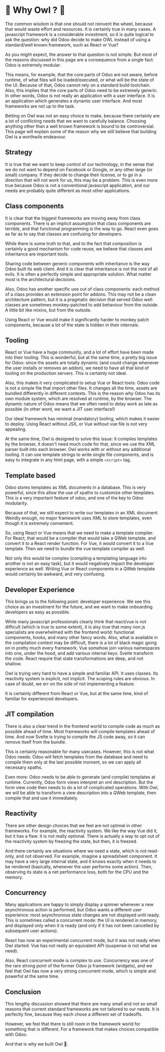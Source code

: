 # 🦉 Why Owl ? 🦉

The common wisdom is that one should not reinvent the wheel, because that would
waste effort and resources. It is certainly true in many cases. A javascript
framework is a considerable investment, so it is quite logical to ask the question:
why did Odoo decide to make OWL instead of using a standard/well known framework,
such as React or Vue?

As you might expect, the answer to that question is not simple. But most of the
reasons discussed in this page are a consequence from a single fact: Odoo is
extremely modular.

This means, for example, that the core parts of Odoo are not aware, before runtime,
of what files will be loaded/executed, or what will be the state of the UI. Because
of that, Odoo cannot rely on a standard build toolchain. Also, this implies that
the core parts of Odoo need to be extremely generic. In other words, Odoo is not
really an application with a user interface. It is an application which generates
a dynamic user interface. And most frameworks are not up to the task.

Betting on Owl was not an easy choice to make, because there certainly are a lot
of conflicting needs that we want to carefully balance. Choosing anything other
than a well known framework is bound to be controversial. This page will explain
some of the reason why we still believe that building Owl is a worthwile
endeavour.

## Strategy

It is true that we want to keep control of our technology, in the sense that we
do not want to depend on Facebook or Google, or any other large (or small)
company. If they decide to change their license, or to go in a direction that
will not work for us, this may be a problem. This is even more true because
Odoo is not a conventional javascript application, and our needs are probably
quite different as most other applications.

## Class components

It is clear that the biggest frameworks are moving away from class components.
There is an implicit assumption that class components are terrible, and that
functional programming is the way to go. React even goes as far as to say that
classes are confusing for developers.

While there is some truth to that, and to the fact that composition is certainly
a good mechanism for code reuse, we believe that classes and inheritance are
important tools.

Sharing code between generic components with inheritance is the way Odoo built
its web client. And it is clear that inheritance is not the root of all evils.
It is often a perfectly simple and appropriate solution. What matter most is
the architectural decisions.

Also, Odoo has another specific use out of class components: each method of a
class provides an extension point for addons. This may not be a clean architecture
pattern, but it is a pragmatic decision that served Odoo well: classes are
sometimes monkey-patched to add behaviour from the outside. A little bit like
mixins, but from the outside.

Using React or Vue would make it significantly harder to monkey patch components,
because a lot of the state is hidden in their internals.

## Tooling

React or Vue have a huge community, and a lot of effort have been made into their
tooling. This is wonderful, but at the same time, a pretty big issue for Odoo:
since the assets are totally dynamic (and could change whenever the user installs
or removes an addon), we need to have all that kind of tooling on the production
servers. This is certainly not ideal.

Also, this makes it very complicated to setup Vue or React tools: Odoo code is
not a simple file that import other files. It changes all the time, assets
are bundled differently in different contexts. This is the reason why Odoo has
its own module system, which are resolved at runtime, by the browser. The
dynamic nature of Odoo means that we often need to delay work as late as possible
(in other word, we want a JIT user interface!)

Our ideal framework has minimal (mandatory) tooling, which makes it easier to
deploy. Using React without JSX, or Vue without vue file is not very appealing.

At the same time, Owl is designed to solve this issue: it compiles templates
by the browser, it doesn't need much code for that, since we use the XML parser
built into each browser. Owl works with or without any additional tooling. It
can use template strings to write single file components, and is easy to integrate
in any html page, with a simple `<script>` tag.

## Template based

Odoo stores templates as XML documents in a database. This is very powerful, since
this allow the use of xpaths to customize other templates. This is a very
important feature of odoo, and one of the key to Odoo modularity.

Because of that, we still expect to write our templates in an XML document.
Weirdly enough, no major framework uses XML to store templates, even though it
is extremely convenient.

So, using React or Vue means that we need to make a template compiler. For React,
that would be a compiler that would take a QWeb template, and convert it to a
React render function. For Vue, it would convert it to a Vue template. Then
we need to bundle the vue template compiler as well.

Not only this would be complex (compiling a templating language into another is
not an easy task), but it would negatively impact the developer experience as
well. Writing Vue or React components in a QWeb template would certainly be
awkward, and very confusing.

## Developer Experience

This brings us to the following point: developer experience. We see this choice
as an investment for the future, and we want to make onboarding developers as
easy as possible.

While many javascript professionals clearly think that react/vue is not difficult
(which is true to some extent), it is alsy true that many non js specialists are
overwhelmed with the frontend world: functional components, hooks, and many other
fancy words. Also, what is available in the compilation context may be difficult,
there is a lot of black magic going on in pretty much every framework. Vue
somehow join various namespaces into one, under the hood, and add various internal
keys. Svelte transform the code. React require that state transformations are
deep, and not shallow.

Owl is trying very hard to have a simple and familiar API. It uses classes. Its
reactivity system is explicit, not implicit. The scoping rules are obvious. In
case of doubt, we err on the side of not implementing a feature.

It is certainly different from React or Vue, but at the same time, kind of
familiar for experienced developers.

## JIT compilation

There is also a clear trend in the frontend world to compile code
as much as possible ahead of time. Most frameworks will compile templates ahead
of time. And now Svelte is trying to compile the JS code away, so it can remove
itself from the bundle.

This is certainly reasonable for many usecases. However, this is not what Odoo
needs: Odoo will fetch templates from the database and need to compile them only
at the last possible moment, so we can apply all necessary xpaths.

Even more: Odoo needs to be able to generate (and compile) templates at runtime.
Currently, Odoo form views interpret an xml description. But the form view code
then needs to do a lot of complicated operations. With Owl, we will be able to
transform a view description into a QWeb template, then compile that and use it
immediately.

## Reactivity

There are other design choices that we feel are not optimal in other frameworks.
For example, the reactivity system. We like the way Vue did it, but it has a
flaw: it is not really optional. There is actually a way to opt out of the reactivity
system by freezing the state, but then, it is freezed.

And there certainly are situations where we need a state, which is not read-only,
and not observed. For example, imagine a spreadsheet component. It may have a
very large internal state, and it knows exactly when it needs to be rendered
(basically, whenever the user performs some action). Then, observing its state
is a net performance loss, both for the CPU and the memory.

## Concurrency

Many applications are happy to simply display a spinner whenever a new asynchronous
action is performed, but Odoo wants a different user experience: most asynchronous
state changes are not displayed until ready. This is sometimes called a concurrent
mode: the UI is rendered in memory, and displayed only when it is ready (and
only if it has not been cancelled by subsequent user actions).

React has now an experimental concurrent mode, but it was not ready when Owl
started. Vue has not really an equivalent API (suspense is not what we need).

Also, React concurrent mode is complex to use. Concurrency was one of the rare
strong point of the former Odoo js framework (widgets), and we feel that Owl has
now a very strong concurrent mode, which is simple and powerful at the same time.

## Conclusion

This lengthy discussion showed that there are many small and not so small reasons
that current standard frameworks are not tailored to our needs. It is perfectly
fine, because they each chose a different set of tradeoffs.

However, we feel that there is still room in the framework world for something
that is different. For a framework that makes choices compatible with Odoo.

And that is why we built Owl 🦉.
